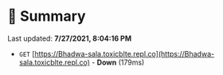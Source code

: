 # 📖 Summary
Last updated: **7/27/2021, 8:04:16 PM**

- `GET` [https://Bhadwa-sala.toxicblte.repl.co](https://Bhadwa-sala.toxicblte.repl.co) - **Down** (179ms)
